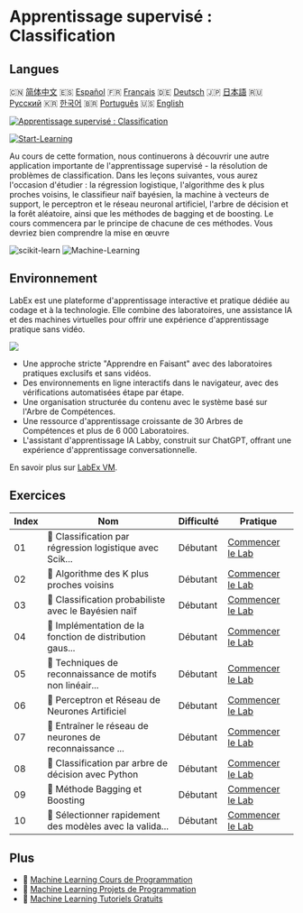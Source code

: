 # Apprentissage supervisé : Classification

## Langues

🇨🇳 [简体中文](README_zh.md) 🇪🇸 [Español](README_es.md) 🇫🇷 [Français](README_fr.md) 🇩🇪 [Deutsch](README_de.md) 🇯🇵 [日本語](README_ja.md) 🇷🇺 [Русский](README_ru.md) 🇰🇷 [한국어](README_ko.md) 🇧🇷 [Português](README_pt.md) 🇺🇸 [English](README.md) 

[![Apprentissage supervisé : Classification](https://cover-creator.labex.io/supervised-learning-classification.png?lang=fr)](https://labex.io/fr/courses/supervised-learning-classification)

[![Start-Learning](https://img.shields.io/badge/Start-Learning-whitesmoke?style=for-the-badge)](https://labex.io/fr/courses/supervised-learning-classification)

Au cours de cette formation, nous continuerons à découvrir une autre application importante de l'apprentissage supervisé - la résolution de problèmes de classification. Dans les leçons suivantes, vous aurez l'occasion d'étudier : la régression logistique, l'algorithme des k plus proches voisins, le classifieur naïf bayésien, la machine à vecteurs de support, le perceptron et le réseau neuronal artificiel, l'arbre de décision et la forêt aléatoire, ainsi que les méthodes de bagging et de boosting. Le cours commencera par le principe de chacune de ces méthodes. Vous devriez bien comprendre la mise en œuvre

![scikit-learn](https://img.shields.io/badge/scikit-learn-whitesmoke?style=for-the-badge&logo=scikit-learn)
![Machine-Learning](https://img.shields.io/badge/Machine-Learning-whitesmoke?style=for-the-badge&logo=machine-learning)


## Environnement

LabEx est une plateforme d'apprentissage interactive et pratique dédiée au codage et à la technologie. Elle combine des laboratoires, une assistance IA et des machines virtuelles pour offrir une expérience d'apprentissage pratique sans vidéo.

![](https://tutorial-screenshot.getvm.io/images/vm-1725247253.png)

- Une approche stricte "Apprendre en Faisant" avec des laboratoires pratiques exclusifs et sans vidéos.
- Des environnements en ligne interactifs dans le navigateur, avec des vérifications automatisées étape par étape.
- Une organisation structurée du contenu avec le système basé sur l'Arbre de Compétences.
- Une ressource d'apprentissage croissante de 30 Arbres de Compétences et plus de 6 000 Laboratoires.
- L'assistant d'apprentissage IA Labby, construit sur ChatGPT, offrant une expérience d'apprentissage conversationnelle.

En savoir plus sur [LabEx VM](https://support.labex.io/using-labex/virtual-machine).

## Exercices

|   Index | Nom                                                      | Difficulté   | Pratique                                                                                                                                |
|---------|----------------------------------------------------------|--------------|-----------------------------------------------------------------------------------------------------------------------------------------|
|      01 | 📖 Classification par régression logistique avec Scik... | Débutant     | <a target='_blank' href='https://labex.io/fr/labs/ml-logistic-regression-classification-with-scikit-learn-20800'>Commencer le Lab</a>   |
|      02 | 📖 Algorithme des K plus proches voisins                 | Débutant     | <a target='_blank' href='https://labex.io/fr/labs/ml-k-nearest-neighbor-algorithm-20796'>Commencer le Lab</a>                           |
|      03 | 📖 Classification probabiliste avec le Bayésien naïf     | Débutant     | <a target='_blank' href='https://labex.io/fr/labs/ml-probabilistic-classification-with-naive-bayes-20801'>Commencer le Lab</a>          |
|      04 | 📖 Implémentation de la fonction de distribution gaus... | Débutant     | <a target='_blank' href='https://labex.io/fr/labs/implementation-of-gaussian-distribution-function-and-draw-20786'>Commencer le Lab</a> |
|      05 | 📖 Techniques de reconnaissance de motifs non linéair... | Débutant     | <a target='_blank' href='https://labex.io/fr/labs/ml-nonlinear-pattern-recognition-techniques-20812'>Commencer le Lab</a>               |
|      06 | 📖 Perceptron et Réseau de Neurones Artificiel           | Débutant     | <a target='_blank' href='https://labex.io/fr/labs/ml-perceptron-and-artificial-neural-network-20802'>Commencer le Lab</a>               |
|      07 | 📖 Entraîner le réseau de neurones de reconnaissance ... | Débutant     | <a target='_blank' href='https://labex.io/fr/labs/ml-train-handwritten-digits-recognition-neural-network-20814'>Commencer le Lab</a>    |
|      08 | 📖 Classification par arbre de décision avec Python      | Débutant     | <a target='_blank' href='https://labex.io/fr/labs/ml-decision-tree-classification-with-python-20760'>Commencer le Lab</a>               |
|      09 | 📖 Méthode Bagging et Boosting                           | Débutant     | <a target='_blank' href='https://labex.io/fr/labs/ml-bagging-and-boosting-method-20749'>Commencer le Lab</a>                            |
|      10 | 📖 Sélectionner rapidement des modèles avec la valida... | Débutant     | <a target='_blank' href='https://labex.io/fr/labs/ml-quickly-select-models-with-cross-validation-20807'>Commencer le Lab</a>            |

## Plus

- 🔗 [Machine Learning Cours de Programmation](https://github.com/labex-labs/awesome-programming-courses)
- 🔗 [Machine Learning Projets de Programmation](https://github.com/labex-labs/awesome-programming-projects)
- 🔗 [Machine Learning Tutoriels Gratuits](https://github.com/labex-labs/ml-free-tutorials)

